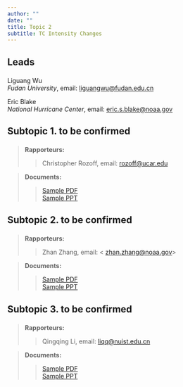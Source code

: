 ```yaml
---
author: ""
date: ""
title: Topic 2
subtitle: TC Intensity Changes 
---
```


## <p align="left">Leads</p>
Liguang Wu  
*Fudan University*, email: <liguangwu@fudan.edu.cn>  

Eric Blake  
*National Hurricane Center*, email: <eric.s.blake@noaa.gov>  


## <p align="left">Subtopic 1. to be confirmed</p>
> **Rapporteurs:**  
>
>> Christopher Rozoff, email: <rozoff@ucar.edu>  
  
> **Documents:**  
>
>> [Sample PDF](/test.pdf)   
>> [Sample PPT](/test.pptx)   

## <p align="left">Subtopic 2. to be confirmed</p>
> **Rapporteurs:**  
>
>> Zhan Zhang, email: < zhan.zhang@noaa.gov>  
  
> **Documents:**  
>
>> [Sample PDF](/test.pdf)   
>> [Sample PPT](/test.pptx) 


## <p align="left">Subtopic 3. to be confirmed</p>
> **Rapporteurs:**  
>
>> Qingqing Li, email: <liqq@nuist.edu.cn>  
  
> **Documents:**  
>
>> [Sample PDF](/test.pdf)   
>> [Sample PPT](/test.pptx) 